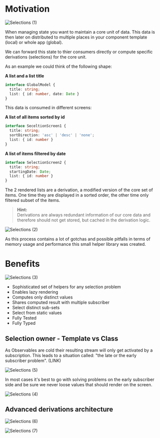# Motivation

![Selections (1)](https://user-images.githubusercontent.com/10064416/152422745-b3d8e094-d0f0-4810-b1b2-5f81fae25938.png)

When managing state you want to maintain a core unit of data. 
This data is then later on distributed to multiple places in your component template (local) or whole app (global). 

We can forward this state to thier consumers directly or compute specific derivations (selections) for the core unit.

As an example we could think of the following shape: 

**A list and a list title**
```typescript
interface GlobalModel {
  title: string;
  list: { id: number, date: Date }
}
```

This data is consumed in different screens:

**A list of all items sorted by id**
```typescript
interface SeceltionScreen1 {
  title: string;
  sortDirection: 'asc' | 'desc' | 'none';
  list: { id: number }
}
```

**A list of items filtered by date**
```typescript
interface SelectionScreen2 {
  title: string;
  startingDate: Date;
  list: { id: number }
}
```

The 2 rendered lists are a derivation, a modified version of the core set of items.
One time they are displayed in a sorted order, the other time only filtered subset of the items.

> **Hint:**  
> Derivations are always redundant information of our core data and therefore should not get stored,
> but cached in the derivation logic.

![Selections (2)](https://user-images.githubusercontent.com/10064416/152422803-bfd07ab2-0a6f-4521-836e-b71677e11923.png)



As this process contains a lot of gotchas and possible pitfalls in terms of memory usage and performance this small helper library was created.

# Benefits

![Selections (3)](https://user-images.githubusercontent.com/10064416/152422856-a483a06c-84e0-4067-9eaa-f3bb54a0156d.png)


- Sophisticated set of helpers for any selection problem
- Enables lazy rendering
- Computes only distinct values
- Shares computed result with multiple subscriber
- Select distinct sub-sets
- Select from static values
- Fully Tested
- Fully Typed

## Selection owner - Template vs Class

As Observables are cold their resulting stream will only get activated by a subscription.
This leads to a situation called: "the late or the early subscriber problem". (LINK)

![Selections (5)](https://user-images.githubusercontent.com/10064416/152422955-cb89d198-1a69-450b-be84-29dd6c8c4fdb.png)


In most cases it's best to go with solving problems on the early subscriber side and be sure we never loose values that should render on the screen.

![Selections (4)](https://user-images.githubusercontent.com/10064416/152422883-0b5f6006-7929-4520-b0b2-79eb61e4eb08.png)



## Advanced derivations architecture

![Selections (6)](https://user-images.githubusercontent.com/10064416/152422999-db8260f0-69e1-4d99-b6ac-b2b1d043b4b7.png)


![Selections (7)](https://user-images.githubusercontent.com/10064416/152423026-d23326c2-97d5-4bd0-9015-f498c3fc0e55.png)

